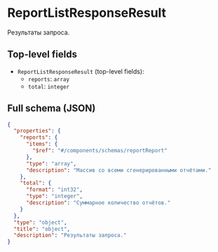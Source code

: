 # ReportListResponseResult

Результаты запроса.

## Top-level fields
- `ReportListResponseResult` (top-level fields):
  - `reports`: `array`
  - `total`: `integer`

## Full schema (JSON)
```json
{
  "properties": {
    "reports": {
      "items": {
        "$ref": "#/components/schemas/reportReport"
      },
      "type": "array",
      "description": "Массив со всеми сгенерированными отчётами."
    },
    "total": {
      "format": "int32",
      "type": "integer",
      "description": "Суммарное количество отчётов."
    }
  },
  "type": "object",
  "title": "object",
  "description": "Результаты запроса."
}
```
